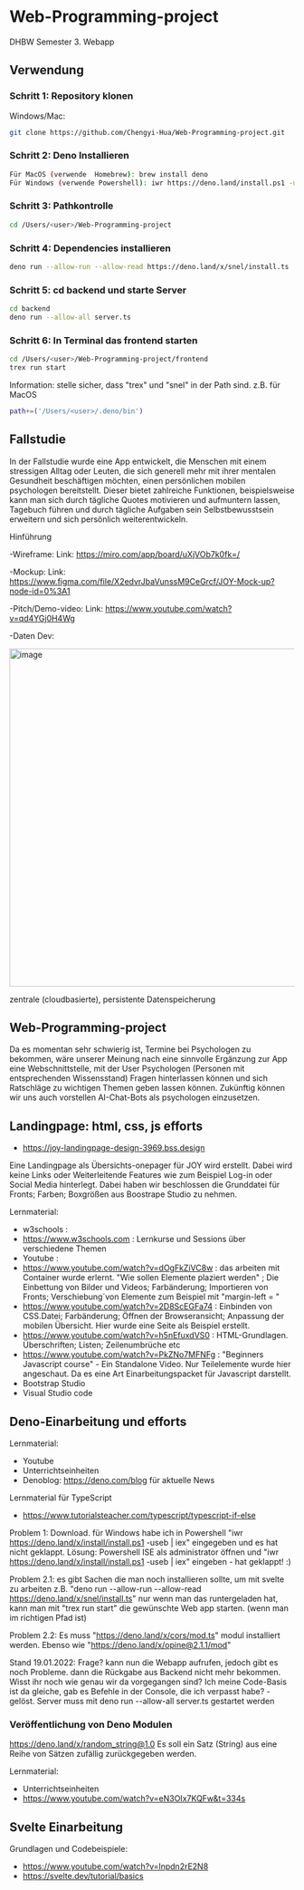 # Web-Programming-project
DHBW Semester 3. Webapp 

## Verwendung
### Schritt 1: Repository klonen 
Windows/Mac:
```bash
git clone https://github.com/Chengyi-Hua/Web-Programming-project.git
```
### Schritt 2: Deno Installieren

```bash
Für MacOS (verwende  Homebrew): brew install deno
Für Windows (verwende Powershell): iwr https://deno.land/install.ps1 -useb | iex
```
### Schritt 3: Pathkontrolle 
```bash
cd /Users/<user>/Web-Programming-project
```
### Schritt 4: Dependencies installieren
```bash
deno run --allow-run --allow-read https://deno.land/x/snel/install.ts
```
### Schritt 5: cd backend und starte Server
```bash
cd backend
deno run --allow-all server.ts
```
### Schritt 6: In Terminal das frontend starten
```bash
cd /Users/<user>/Web-Programming-project/frontend
trex run start
```
Information: stelle sicher, dass "trex" und "snel" in der Path sind. z.B. für MacOS
```bash
path+=('/Users/<user>/.deno/bin')
```  


## Fallstudie
In der Fallstudie wurde eine App entwickelt, die Menschen mit einem stressigen Alltag oder Leuten, die sich generell mehr mit ihrer mentalen Gesundheit beschäftigen möchten, einen persönlichen mobilen psychologen bereitstellt. Dieser bietet zahlreiche Funktionen, beispielsweise kann man sich durch tägliche Quotes motivieren und aufmuntern lassen, Tagebuch führen und durch tägliche Aufgaben sein Selbstbewusstsein erweitern und sich persönlich weiterentwickeln.

Hinführung

-Wireframe:
Link: https://miro.com/app/board/uXjVOb7k0fk=/

-Mockup:
Link: https://www.figma.com/file/X2edvrJbaVunssM9CeGrcf/JOY-Mock-up?node-id=0%3A1

-Pitch/Demo-video:
Link: https://www.youtube.com/watch?v=qd4YGj0H4Wg

-Daten Dev: 

<img width="597" alt="image" src="https://user-images.githubusercontent.com/96745479/149769309-337efd8d-b5aa-4a86-8e03-869d0a65ccb9.png">

zentrale (cloudbasierte), persistente Datenspeicherung




## Web-Programming-project
Da es momentan sehr schwierig ist, Termine bei Psychologen zu bekommen, wäre unserer Meinung nach eine sinnvolle Ergänzung zur App eine Webschnittstelle, mit der User Psychologen (Personen mit entsprechenden Wissensstand) Fragen hinterlassen können und sich Ratschläge zu wichtigen Themen geben lassen können. Zukünftig können wir uns auch vorstellen AI-Chat-Bots als psychologen einzusetzen.


## Landingpage: html, css, js efforts

- https://joy-landingpage-design-3969.bss.design

Eine Landingpage als Übersichts-onepager für JOY wird erstellt. Dabei wird keine Links oder Weiterleitende Features wie zum Beispiel Log-in oder Social Media hinterlegt. 
Dabei haben wir beschlossen die Grunddatei für Fronts; Farben; Boxgrößen aus Boostrape Studio zu nehmen.  

Lernmaterial:
- w3schools :  
- https://www.w3schools.com : Lernkurse und Sessions über verschiedene Themen
- Youtube   :  
- https://www.youtube.com/watch?v=dOgFkZiVC8w : das arbeiten mit Container wurde erlernt. "Wie sollen Elemente plaziert werden" ; Die Einbettung von                                                                     Bilder und Videos; Farbänderung; Importieren von Fronts; Verschiebung´von Elemente zum Beispiel mit                                                                       "margin-left = "
- https://www.youtube.com/watch?v=2D8ScEGFa74 : Einbinden von CSS.Datei; Farbänderung; Öffnen der Browseransicht; Anpassung der mobilen Übersicht. Hier wurde eine Seite als Beispiel erstellt.
- https://www.youtube.com/watch?v=h5nEfuxdVS0 : HTML-Grundlagen. Überschriften; Listen; Zeilenumbrüche etc
- https://www.youtube.com/watch?v=PkZNo7MFNFg : "Beginners Javascript course" - Ein Standalone Video. Nur Teilelemente wurde hier angeschaut. Da es eine                                                                 Art Einarbeitungspacket für Javascript darstellt. 
- Bootstrap Studio
- Visual Studio code


## Deno-Einarbeitung und efforts
Lernmaterial:
- Youtube
- Unterrichtseinheiten 
- Denoblog: https://deno.com/blog für aktuelle News

Lernmaterial für TypeScript
- https://www.tutorialsteacher.com/typescript/typescript-if-else

Problem 1: Download. für Windows habe ich in Powershell "iwr https://deno.land/x/install/install.ps1 -useb | iex" eingegeben und es hat nicht geklappt. 
Lösung: Powershell ISE als administrator öffnen und "iwr https://deno.land/x/install/install.ps1 -useb | iex" eingeben - hat geklappt! :)

Problem 2.1: es gibt Sachen die man noch installieren sollte, um mit svelte zu arbeiten z.B. "deno run --allow-run --allow-read https://deno.land/x/snel/install.ts" 
nur wenn man das runtergeladen hat, kann man mit "trex run start" die gewünschte Web app starten. (wenn man im richtigen Pfad ist)

Problem 2.2: Es muss "https://deno.land/x/cors/mod.ts" modul installiert werden. Ebenso wie "https://deno.land/x/opine@2.1.1/mod"

Stand 19.01.2022: Frage? kann nun die Webapp aufrufen, jedoch gibt es noch Probleme. dann die Rückgabe aus Backend nicht mehr bekommen. Wisst ihr noch wie genau wir da vorgegangen sind? Ich meine Code-Basis ist da gleiche, gab es Befehle in der Console, die ich verpasst habe? - gelöst. Server muss mit deno run --allow-all server.ts gestartet werden

### Veröffentlichung von Deno Modulen
https://deno.land/x/random_string@1.0
Es soll ein Satz (String) aus eine Reihe von Sätzen zufällig zurückgegeben werden.

Lernmaterial:
- Unterrichtseinheiten
- https://www.youtube.com/watch?v=eN3OIx7KQFw&t=334s

## Svelte Einarbeitung
Grundlagen und Codebeispiele:
- https://www.youtube.com/watch?v=lnpdn2rE2N8
- https://svelte.dev/tutorial/basics




